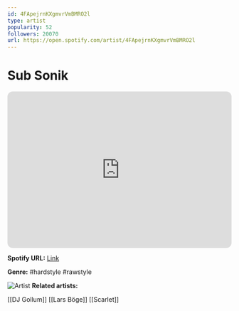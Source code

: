 ```yaml
---
id: 4FApejrnKXgmvrVmBMRO2l
type: artist
popularity: 52
followers: 20070
url: https://open.spotify.com/artist/4FApejrnKXgmvrVmBMRO2l
---
```

# Sub Sonik

<iframe style="border-radius:12px" src="https://open.spotify.com/embed/artist/4FApejrnKXgmvrVmBMRO2l" width="100%" height="352" frameBorder="0" allowfullscreen="" allow="autoplay; clipboard-write; encrypted-media; fullscreen; picture-in-picture" loading="lazy"></iframe>

**Spotify URL:** [Link](https://open.spotify.com/artist/4FApejrnKXgmvrVmBMRO2l)

**Genre:**  #hardstyle #rawstyle

![Artist](https://i.scdn.co/image/ab6761610000e5ebe67b58aba56a3f3c91f2c9e8)
**Related artists:**

[[DJ Gollum]]
[[Lars Böge]]
[[Scarlet]]
